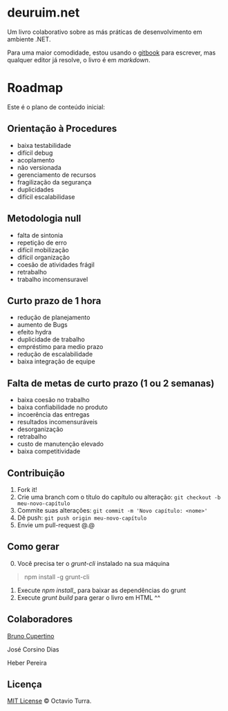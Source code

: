 deuruim.net
===========

Um livro colaborativo sobre as más práticas de desenvolvimento em ambiente .NET. 

Para uma maior comodidade, estou usando o [gitbook](http://www.gitbook.io/) para escrever, mas qualquer editor já resolve, o livro é em _markdown_.

Roadmap
===========

Este é o plano de conteúdo inicial:

Orientação à Procedures
-----------------------
- baixa testabilidade
- difícil debug
- acoplamento
- não versionada
- gerenciamento de recursos
- fragilização da segurança 
- duplicidades
- difícil escalabilidase

Metodologia null
-----------------------
- falta de sintonia
- repetição de erro
- difícil mobilização
- difícil organização
- coesão de atividades frágil
- retrabalho
- trabalho incomensuravel

Curto prazo de 1 hora
-----------------------
- redução de planejamento
- aumento de Bugs
- efeito hydra
- duplicidade de trabalho
- empréstimo para medio prazo
- redução de escalabilidade
- baixa integração de equipe 
 
Falta de metas de curto prazo (1 ou 2 semanas)
-----------------------
- baixa coesão no trabalho
- baixa confiabilidade no produto
- incoerência das entregas
- resultados incomensuráveis
- desorganização
- retrabalho
- custo de manutenção elevado
- baixa competitividade

## Contribuição

1. Fork it!
2. Crie uma branch com o título do capítulo ou alteração: `git checkout -b meu-novo-capítulo`
3. Commite suas alterações: `git commit -m 'Novo capítulo: <nome>'`
4. Dê push: `git push origin meu-novo-capítulo`
5. Envie um pull-request @.@

## Como gerar

0. Você precisa ter o _grunt-cli_ instalado na sua máquina

> npm install -g grunt-cli

1. Execute _npm install__ para baixar as dependências do grunt
2. Execute _grunt build_ para gerar o livro em HTML ^^


## Colaboradores

[Bruno Cupertino](https://github.com/BrunoCupertino)

José Corsino Dias

Heber Pereira

## Licença

[MIT License](http://octavioturra.mit-license.org/) © Octavio Turra.
